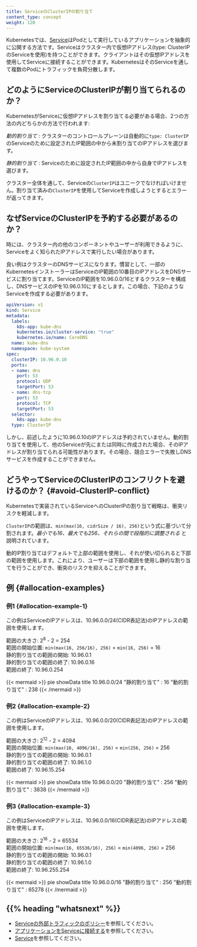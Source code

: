 ```yaml
---
title: ServiceのClusterIPの割り当て
content_type: concept
weight: 120
---
```



<!-- overview -->

Kubernetesでは、[Service](/ja/docs/concepts/services-networking/service/)はPodとして実行しているアプリケーションを抽象的に公開する方法です。Serviceはクラスター内で仮想IPアドレス(type: ClusterIPのServiceを使用)を持つことができます。クライアントはその仮想IPアドレスを使用してServiceに接続することができます。KubernetesはそのServiceを通して複数のPodにトラフィックを負荷分散します。

<!-- body -->

## どのようにServiceのClusterIPが割り当てられるのか？

KubernetesがServiceに仮想IPアドレスを割り当てる必要がある場合、2つの方法の内どちらかの方法で行われます:

_動的割り当て_
: クラスターのコントロールプレーンは自動的に`type: ClusterIP` のServiceのために設定されたIP範囲の中から未割り当てのIPアドレスを選びます。

_静的割り当て_
: Serviceのために設定されたIP範囲の中から自身でIPアドレスを選びます。

クラスター全体を通して、Serviceの`ClusterIP`はユニークでなければいけません。割り当て済みの`ClusterIP`を使用してServiceを作成しようとするとエラーが返ってきます。

## なぜServiceのClusterIPを予約する必要があるのか？

時には、クラスター内の他のコンポーネントやユーザーが利用できるように、Serviceをよく知られたIPアドレスで実行したい場合があります。

良い例はクラスターのDNSサービスになります。慣習として、一部のKubernetesインストーラーはServiceのIP範囲の10番目のIPアドレスをDNSサービスに割り当てます。ServiceのIP範囲を10.96.0.0/16とするクラスターを構成し、DNSサービスのIPを10.96.0.10にするとします。この場合、下記のようなServiceを作成する必要があります。

```yaml
apiVersion: v1
kind: Service
metadata:
  labels:
    k8s-app: kube-dns
    kubernetes.io/cluster-service: "true"
    kubernetes.io/name: CoreDNS
  name: kube-dns
  namespace: kube-system
spec:
  clusterIP: 10.96.0.10
  ports:
  - name: dns
    port: 53
    protocol: UDP
    targetPort: 53
  - name: dns-tcp
    port: 53
    protocol: TCP
    targetPort: 53
  selector:
    k8s-app: kube-dns
  type: ClusterIP
```

しかし、前述したように10.96.0.10のIPアドレスは予約されていません。動的割り当てを使用して、他のServiceが先にまたは同時に作成された場合、そのIPアドレスが割り当てられる可能性があります。その場合、競合エラーで失敗しDNSサービスを作成することができません。

## どうやってServiceのClusterIPのコンフリクトを避けるのか？ {#avoid-ClusterIP-conflict}

Kubernetesで実装されているServiceへのClusterIPの割り当て戦略は、衝突リスクを軽減します。

`ClusterIP`の範囲は、`min(max(16, cidrSize / 16), 256)`という式に基づいて分割されます。_最小でも16、最大でも256、それらの間で段階的に調整される_ と説明されています。

動的IP割り当てはデフォルトで上部の範囲を使用し、それが使い切られると下部の範囲を使用します。これにより、ユーザーは下部の範囲を使用し静的な割り当てを行うことができ、衝突のリスクを抑えることができます。


## 例 {#allocation-examples}

### 例1 {#allocation-example-1}

この例はServiceのIPアドレスは、10.96.0.0/24(CIDR表記法)のIPアドレスの範囲を使用します。

範囲の大きさ: 2<sup>8</sup> - 2 = 254  
範囲の開始位置: `min(max(16, 256/16), 256)` = `min(16, 256)` = 16  
静的割り当ての範囲の開始: 10.96.0.1  
静的割り当ての範囲の終了: 10.96.0.16  
範囲の終了: 10.96.0.254   

{{< mermaid >}}
pie showData
    title 10.96.0.0/24
    "静的割り当て" : 16
    "動的割り当て" : 238
{{< /mermaid >}}

### 例2 {#allocation-example-2}

この例はServiceのIPアドレスは、10.96.0.0/20(CIDR表記法)のIPアドレスの範囲を使用します。

範囲の大きさ: 2<sup>12</sup> - 2 = 4094  
範囲の開始位置: `min(max(16, 4096/16), 256)` = `min(256, 256)` = 256  
静的割り当ての範囲の開始: 10.96.0.1  
静的割り当ての範囲の終了: 10.96.1.0  
範囲の終了: 10.96.15.254  

{{< mermaid >}}
pie showData
    title 10.96.0.0/20
    "静的割り当て" : 256
    "動的割り当て" : 3838
{{< /mermaid >}}

### 例3 {#allocation-example-3}

この例はServiceのIPアドレスは、10.96.0.0/16(CIDR表記法)のIPアドレスの範囲を使用します。

範囲の大きさ: 2<sup>16</sup> - 2 = 65534  
範囲の開始位置: `min(max(16, 65536/16), 256)` = `min(4096, 256)` = 256  
静的割り当ての範囲の開始: 10.96.0.1  
静的割り当ての範囲の終了: 10.96.1.0  
範囲の終了: 10.96.255.254  

{{< mermaid >}}
pie showData
    title 10.96.0.0/16
    "静的割り当て" : 256
    "動的割り当て" : 65278
{{< /mermaid >}}

## {{% heading "whatsnext" %}}

* [Serviceの外部トラフィックのポリシー](/docs/tasks/access-application-cluster/create-external-load-balancer/#preserving-the-client-source-ip)を参照してください。
* [アプリケーションをServiceに接続する](/ja/docs/tutorials/services/connect-applications-service/)を参照してください。
* [Service](/ja/docs/concepts/services-networking/service/)を参照してください。
